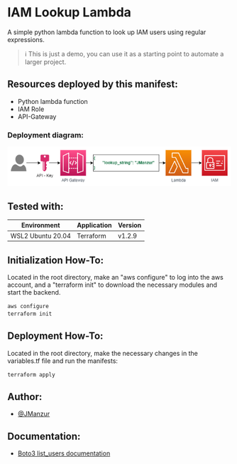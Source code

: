 
# IAM Lookup Lambda

A simple python lambda function to look up IAM users using regular expressions.

> :information_source: This is just a demo, you can use it as a starting point to automate a larger project.

## Resources deployed by this manifest:

- Python lambda function
- IAM Role
- API-Gateway

### Deployment diagram:

![App Screenshot](images/iam_lookup.png)

## Tested with: 

| Environment | Application | Version  |
| ----------------- |-----------|---------|
| WSL2 Ubuntu 20.04 | Terraform | v1.2.9  |

## Initialization How-To:

Located in the root directory, make an "aws configure" to log into the aws account, and a "terraform init" to download the necessary modules and start the backend.

```bash
aws configure
terraform init
```

## Deployment How-To:

Located in the root directory, make the necessary changes in the variables.tf file and run the manifests:

```bash
terraform apply
```

## Author:

- [@JManzur](https://jmanzur.com)

## Documentation:

- [Boto3 list_users documentation](https://boto3.amazonaws.com/v1/documentation/api/latest/reference/services/iam.html#IAM.Client.list_users)